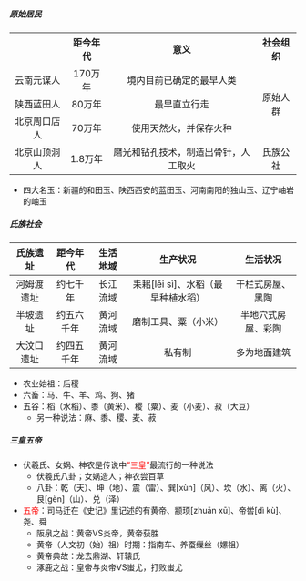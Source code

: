 ##### 原始居民

<table>
   <tr align="center">
      <th></th>
      <th>距今年代</th>
      <th>意义</th>
      <th>社会组织</th>
   </tr>
   <tr align="center">
      <td>云南元谋人</td>
      <td>170万年</td>
      <td>境内目前已确定的最早人类</td>
      <td rowspan="3">原始人群</td>
   </tr>
   <tr align="center">
      <td>陕西蓝田人</td>
      <td>80万年</td>
      <td>最早直立行走</td>
   </tr>
   <tr align="center">
      <td>北京周口店人</td>
      <td>70万年</td>
      <td>使用天然火，并保存火种</td>
   </tr>
   <tr align="center">
      <td>北京山顶洞人</td>
      <td>1.8万年</td>
      <td>磨光和钻孔技术，制造出骨针，人工取火</td>
      <td>氏族公社</td>
   </tr>
</table>

- 四大名玉：新疆的和田玉、陕西西安的蓝田玉、河南南阳的独山玉、辽宁岫岩的岫玉

##### 氏族社会

|  氏族遗址  |  距今年代  | 生活地域 |              生产状况              |      生活状况      |
| :--------: | :--------: | :------: | :--------------------------------: | :----------------: |
| 河姆渡遗址 |  约七千年  | 长江流域 | 耒耜[lěi sì]、水稻（最早种植水稻） |  干栏式房屋、黑陶  |
|  半坡遗址  | 约五六千年 | 黄河流域 |        磨制工具、粟（小米）        | 半地穴式房屋、彩陶 |
| 大汶口遗址 | 约四五千年 | 黄河流域 |               私有制               |    多为地面建筑    |

- 农业始祖：后稷
- 六畜：马、牛、羊、鸡、狗、猪
- 五谷：稻（水稻）、黍（黄米）、稷（粟）、麦（小麦）、菽（大豆）
   - 另一种说法：麻、黍、稷、麦、菽

##### 三皇五帝

- 伏羲氏、女娲、神农是传说中<font color=red>“三皇”</font>最流行的一种说法
   - 伏羲氏八卦；女娲造人；神农尝百草
   - 八卦：乾（天）、坤（地）、震（雷）、巽[xùn]（风）、坎（水）、离（火）、艮[gèn]（山）、兑（泽）
- <font color=red>五帝</font>：司马迁在《史记》里记述的有黄帝、颛顼[zhuān xū]、帝喾[dì kù]、尧、舜
   - 阪泉之战：黄帝VS炎帝，黄帝获胜
   - 黄帝（人文初（始）祖）时期：指南车、养蚕缫丝（嫘祖）
   - 黄帝典故：龙去鼎湖、轩辕氏
   - 涿鹿之战：皇帝与炎帝VS蚩尤，打败蚩尤